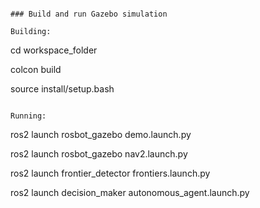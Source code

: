 
```

### Build and run Gazebo simulation

Building:
```
cd workspace_folder  

colcon build  

source install/setup.bash  

```

Running:
```
ros2 launch rosbot_gazebo demo.launch.py   

ros2 launch rosbot_gazebo nav2.launch.py   

ros2 launch frontier_detector frontiers.launch.py     

ros2 launch decision_maker autonomous_agent.launch.py    
```  


